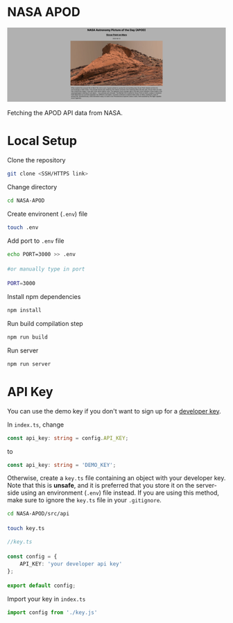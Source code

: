 # NASA APOD

![screenshot](/img/screenshot.png)

Fetching the APOD API data from NASA.

# Local Setup

Clone the repository 

```bash 
git clone <SSH/HTTPS link>
```

Change directory

```bash 
cd NASA-APOD
```

Create environent (`.env`) file

```bash 
touch .env
```

Add port to `.env` file

```bash
echo PORT=3000 >> .env

#or manually type in port

PORT=3000
```

Install npm dependencies

```bash
npm install
```

Run build compilation step

```bash 
npm run build
```

Run server

```bash 
npm run server
```

# API Key

You can use the demo key if you don't want to sign up for a [developer key](https://api.nasa.gov/).

In `index.ts`, change 

```ts 
const api_key: string = config.API_KEY;
```

to 

```ts
const api_key: string = 'DEMO_KEY';
```

Otherwise, create a `key.ts` file containing an object with your developer key. Note that this is **unsafe**, and it is preferred that you store it on the server-side using an environment (`.env`) file instead. If you are using this method, make sure to ignore the `key.ts` file in your `.gitignore`.

```bash
cd NASA-APOD/src/api

touch key.ts
```

```ts
//key.ts

const config = {
    API_KEY: 'your developer api key'
};

export default config;
```

Import your key in `index.ts`

```ts
import config from './key.js'
```